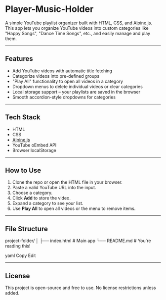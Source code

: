 # Player-Music-Holder



A simple YouTube playlist organizer built with HTML, CSS, and Alpine.js. This app lets you organize YouTube videos into custom categories like "Happy Songs", "Dance Time Songs", etc., and easily manage and play them.

---

## Features

- Add YouTube videos with automatic title fetching
- Categorize videos into pre-defined groups
- "Play All" functionality to open all videos in a category
- Dropdown menus to delete individual videos or clear categories
- Local storage support – your playlists are saved in the browser
- Smooth accordion-style dropdowns for categories

---

## Tech Stack

- HTML
- CSS
- [Alpine.js](https://alpinejs.dev/)
- YouTube oEmbed API
- Browser localStorage

---

## How to Use

1. Clone the repo or open the HTML file in your browser.
2. Paste a valid YouTube URL into the input.
3. Choose a category.
4. Click **Add** to store the video.
5. Expand a category to see your list.
6. Use **Play All** to open all videos or the menu to remove items.

---

## File Structure

project-folder/
│
├── index.html # Main app
└── README.md # You're reading this!

yaml
Copy
Edit

---

## License

This project is open-source and free to use. No license restrictions unless added.
